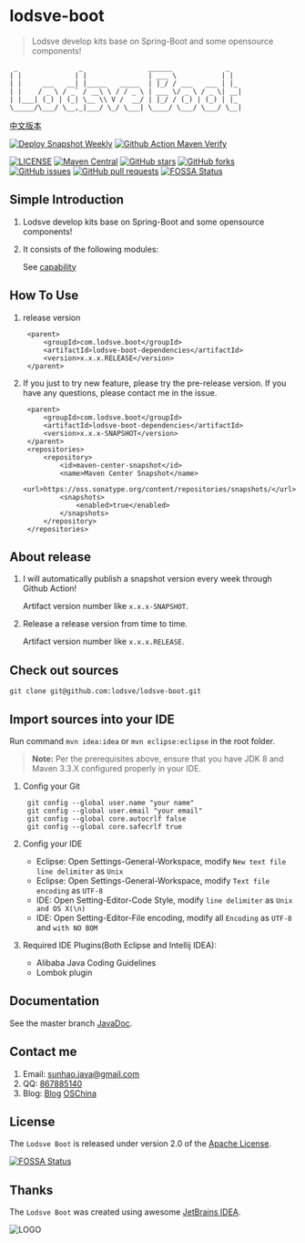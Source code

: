 # lodsve-boot

> Lodsve develop kits base on Spring-Boot and some opensource components!

```
 _               _                ______             _
| |             | |               | ___ \           | |
| |     ___   __| |_____   _____  | |_/ / ___   ___ | |_
| |    / _ \ / _` / __\ \ / / _ \ | ___ \/ _ \ / _ \| __|
| |___| (_) | (_| \__ \\ V /  __/ | |_/ / (_) | (_) | |_
\_____/\___/ \__,_|___/ \_/ \___| \____/ \___/ \___/ \__|
```

[中文版本](README.cn.md)

[![Deploy Snapshot Weekly](https://github.com/lodsve/lodsve-boot/actions/workflows/deploy-snapshot-weekly.yml/badge.svg?branch=master)](https://github.com/lodsve/lodsve-boot/actions/workflows/deploy-snapshot-weekly.yml)
[![Github Action Maven Verify](https://github.com/lodsve/lodsve-boot/actions/workflows/maven-verify.yml/badge.svg?branch=master)](https://github.com/lodsve/lodsve-boot/actions/workflows/maven-verify.yml)

[![LICENSE](https://img.shields.io/github/license/lodsve/lodsve-boot)](https://github.com/lodsve/lodsve-boot/blob/master/LICENSE)
[![Maven Central](https://img.shields.io/maven-central/v/com.lodsve.boot/lodsve-boot.svg)](https://search.maven.org/artifact/com.lodsve.boot/lodsve-boot)
[![GitHub stars](https://img.shields.io/github/stars/lodsve/lodsve-boot.svg)](https://github.com/lodsve/lodsve-boot/stargazers)
[![GitHub forks](https://img.shields.io/github/forks/lodsve/lodsve-boot.svg)](https://github.com/lodsve/lodsve-boot/network)
[![GitHub issues](https://img.shields.io/github/issues/lodsve/lodsve-boot.svg)](https://github.com/lodsve/lodsve-boot/issues)
[![GitHub pull requests](https://img.shields.io/github/issues-pr/lodsve/lodsve-boot.svg)](https://github.com/lodsve/lodsve-boot/pulls)
[![FOSSA Status](https://app.fossa.com/api/projects/git%2Bgithub.com%2Flodsve%2Flodsve-boot.svg?type=shield)](https://app.fossa.com/projects/git%2Bgithub.com%2Flodsve%2Flodsve-boot?ref=badge_shield)

## Simple Introduction

1. Lodsve develop kits base on Spring-Boot and some opensource components!
2. It consists of the following modules:

   See [capability](capability.md)

## How To Use

1. release version

        <parent>
            <groupId>com.lodsve.boot</groupId>
            <artifactId>lodsve-boot-dependencies</artifactId>
            <version>x.x.x.RELEASE</version>
        </parent>
2. If you just to try new feature, please try the pre-release version. If you have any questions, please contact me in
   the issue.

        <parent>
            <groupId>com.lodsve.boot</groupId>
            <artifactId>lodsve-boot-dependencies</artifactId>
            <version>x.x.x-SNAPSHOT</version>
        </parent>
        <repositories>
            <repository>
                <id>maven-center-snapshot</id>
                <name>Maven Center Snapshot</name>
                <url>https://oss.sonatype.org/content/repositories/snapshots/</url>
                <snapshots>
                    <enabled>true</enabled>
                </snapshots>
            </repository>
        </repositories>

## About release

1. I will automatically publish a snapshot version every week through Github Action!

   Artifact version number like `x.x.x-SNAPSHOT`.
2. Release a release version from time to time.

   Artifact version number like `x.x.x.RELEASE`.

## Check out sources

`git clone git@github.com:lodsve/lodsve-boot.git`

## Import sources into your IDE

Run command `mvn idea:idea` or `mvn eclipse:eclipse` in the root folder.
> **Note:** Per the prerequisites above, ensure that you have JDK 8 and Maven 3.3.X configured properly in your IDE.

1. Config your Git

        git config --global user.name "your name"
        git config --global user.email "your email"
        git config --global core.autocrlf false
        git config --global core.safecrlf true
2. Config your IDE
    - Eclipse: Open Settings-General-Workspace, modify `New text file line delimiter` as `Unix`
    - Eclipse: Open Settings-General-Workspace, modify `Text file encoding` as `UTF-8`
    - IDE: Open Setting-Editor-Code Style, modify `line delimiter` as `Unix and OS X(\n)`
    - IDE: Open Setting-Editor-File encoding, modify all `Encoding` as `UTF-8` and `with NO BOM`
3. Required IDE Plugins(Both Eclipse and Intellij IDEA):
    - Alibaba Java Coding Guidelines
    - Lombok plugin

## Documentation

See the master branch [JavaDoc][].

## Contact me

1. Email: sunhao.java@gmail.com
2. QQ: [867885140][]
3. Blog: [Blog][] [OSChina][]

## License

The `Lodsve Boot` is released under version 2.0 of the [Apache License][].

[![FOSSA Status](https://app.fossa.com/api/projects/git%2Bgithub.com%2Flodsve%2Flodsve-boot.svg?type=large)](https://app.fossa.com/projects/git%2Bgithub.com%2Flodsve%2Flodsve-boot?ref=badge_large)

## Thanks

The `Lodsve Boot` was created using awesome [JetBrains IDEA][].

![LOGO](.github/JetBrains.png "JetBrains")

[Apache License]: http://www.apache.org/licenses/LICENSE-2.0

[Blog]: https://www.crazy-coder.cn

[OSChina]: https://my.oschina.net/sunhaojava

[867885140]: http://wpa.qq.com/msgrd?v=3&uin=867885140&site=qq&menu=yes

[JetBrains IDEA]: https://www.jetbrains.com/?from=lodsve-framework

[JavaDoc]: https://javadoc.lodsve.com
